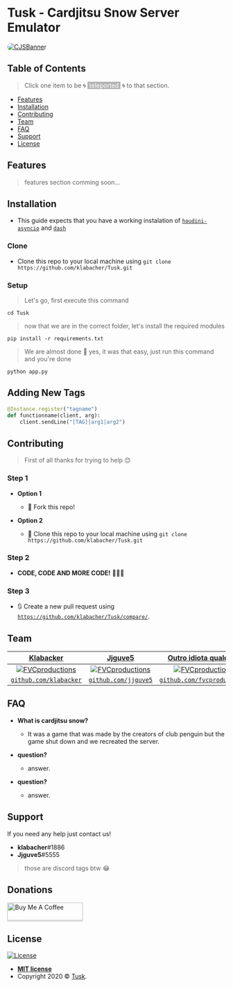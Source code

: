 # Tusk - Cardjitsu Snow Server Emulator

<a href="http://fvcproductions.com"><img src="https://i.imgur.com/k9hkD8V.png" style="border-radius:20px;" title="CJSBanner" alt="CJSBanner"></a>

<!-- [![FVCproductions](https://avatars1.githubusercontent.com/u/4284691?v=3&s=200)](http://fvcproductions.com) -->

## Table of Contents

> Click one item to be 🌀 <span style="background-color:#b5b5b5;color:White;">&nbsp;teleported&nbsp;</span> 🌀 to that section.

- [Features](#features)
- [Installation](#installation)
- [Contributing](#contributing)
- [Team](#team)
- [FAQ](#faq)
- [Support](#support)
- [License](#license)



## Features

> features section comming soon...


## Installation

- This guide expects that you have a working instalation of <a href="https://github.com/solero/houdini-asyncio/tree/master/houdini">`houdini-asyncio`</a> and <a href="https://github.com/solero/dash">`dash`</a>


### Clone

- Clone this repo to your local machine using 
`git clone https://github.com/klabacher/Tusk.git`

### Setup

> Let's go, first execute this command

```
cd Tusk
```

> now that we are in the correct folder, let's install the required modules

```
pip install -r requirements.txt
```

> We are almost done 🤣 yes, it was that easy, just run this command and you're done 

```
python app.py
```

## Adding New Tags

```py
@Instance.register("tagname")
def functionname(client, arg):
    client.sendLine("[TAG]|arg1|arg2")
```


## Contributing

> First of all thanks for trying to help 😊

### Step 1

- **Option 1**
    - 🍴 Fork this repo!

- **Option 2**
    - 👯 Clone this repo to your local machine using 
`git clone https://github.com/klabacher/Tusk.git`

### Step 2

- **CODE, CODE AND MORE CODE!** 🔨🔨🔨

### Step 3

- 🔃 Create a new pull request using <a href="https://github.com/klabacher/Tusk/compare/" target="_blank">`https://github.com/klabacher/Tusk/compare/`</a>.



## Team


| <a href="http://fvcproductions.com" target="_blank">**Klabacker**</a> | <a href="http://fvcproductions.com" target="_blank">**Jjguve5**</a> | <a href="http://fvcproductions.com" target="_blank">**Outro idiota qualquer**</a> |
| :---: |:---:| :---:|
| [![FVCproductions](https://avatars1.githubusercontent.com/u/41272117?s=200&u=02e4e39fba04dc1934daf371edbb75fbba2c82d4&v=4)](http://fvcproductions.com)    | [![FVCproductions](https://avatars0.githubusercontent.com/u/64338392?s=200&u=62f44017d3ca623fd4b10fad0578568296a0558c&v=4)](http://fvcproductions.com) | [![FVCproductions](https://avatars1.githubusercontent.com/u/4284691?v=3&s=200)](http://fvcproductions.com)  |
| <a href="http://github.com/klabacher" target="_blank">`github.com/klabacker`</a> | <a href="http://github.com/jjguve5" target="_blank">`github.com/jjguve5`</a> | <a href="http://github.com/fvcproductions" target="_blank">`github.com/fvcproductions`</a> |



## FAQ

- **What is cardjitsu snow?**
    - It was a game that was made by the creators of club penguin but the game shut down and we recreated the server.
    
    
- **question?**
    - answer.
       
    
- **question?**
    - answer.



## Support

If you need any help just contact us!


- **klabacher**#1886
- **Jjguve5**#5555
 > those are discord tags btw 😂




## Donations

<a href="https://www.buymeacoffee.com/Jjguve5" target="_blank"><img src="https://www.buymeacoffee.com/assets/img/custom_images/orange_img.png" alt="Buy Me A Coffee" style="height: 41px !important;width: 174px !important;box-shadow: 0px 3px 2px 0px rgba(190, 190, 190, 0.5) !important;-webkit-box-shadow: 0px 3px 2px 0px rgba(190, 190, 190, 0.5) !important;" ></a>




## License

[![License](http://img.shields.io/:license-mit-blue.svg?style=flat-square)](http://badges.mit-license.org)

- **[MIT license](https://github.com/klabacher/Tusk/blob/master/LICENSE)**
- Copyright 2020 © <a href="" target="_blank">Tusk</a>.
